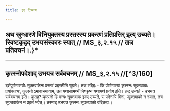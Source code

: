 ```yaml
---
title: ३७ टिप्पन्यः

---
```


[^३/१५८]: E२,४ स्पल्तेन् MS ३.२.१४ इन् zwएइ Sऊत्रस्, ददुर्छ् wएइछ्त् नुन् औछ् इह्रे Zäह्लुन्ग् अब्: प्रतिपत्तिर् इति चेत् // MS_३,२.१४ //

## अथ स्रुग्धारणे विनियुक्तस्य प्रस्तरस्य प्रकरणं प्रतिप्रत्तिर् इत्य् उच्यते। स्विष्टकृद्वद् उभयसंस्कारः स्यात् // MS_३,२.१५ // तत्र प्रतिवचनं।.}*

[^3/159]: E2: 4,146; E4: 4,49; E6: 1,174

____________________________________________


## कृत्स्नोपदेशाद् उभयत्र सर्ववचनम् // MS_३,२.१५ //[^3/160]
दर्शपूर्णमासयोः सूक्तवाकेन प्रस्तरं प्रहरतीति श्रूयते। तत्र संदेहः - किं पौर्णमास्यां कृत्स्नः सूक्तवाकः प्रयोक्तव्यः, कृत्स्नो ऽमावास्यायाम्, उत यथासामर्थ्यं निष्कृष्य यथायथं प्रयोग इति। तद् उच्यते - उभयत्र सर्ववचनम् इति। कुतह्? कृत्स्नो हि मन्त्रः सूक्तवाक इत्य् उच्यते, स पदेनापि विना, सूक्तवाको न स्यात्, तत्र सूक्तवाकेन न प्रहृतं भवेत्। तस्माद् उभयत्र कृत्स्नः सूक्तवाको वदितव्यः।
